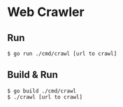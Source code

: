 # Web Crawler

## Run

```
$ go run ./cmd/crawl [url to crawl]
```

## Build & Run

```
$ go build ./cmd/crawl
$ ./crawl [url to crawl]
```
